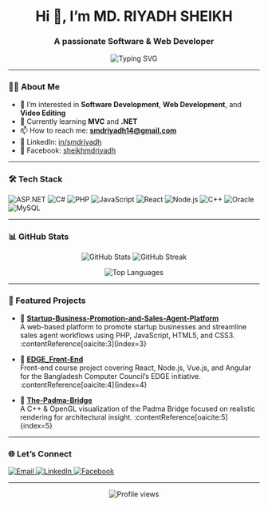 <h1 align="center">Hi 👋, I’m MD. RIYADH SHEIKH</h1>
<h3 align="center">A passionate Software & Web Developer</h3>

<p align="center">
  <img src="https://readme-typing-svg.herokuapp.com/?lines=Welcome+to+my+GitHub+Profile!;Building+projects+since+2023++;Let's+connect!&center=true&width=500&height=50" alt="Typing SVG"/>
</p>

---

### 🧑‍💻 About Me

- 🌱 I’m interested in **Software Development**, **Web Development**, and **Video Editing**  
- 📖 Currently learning **MVC** and **.NET**  
- 📫 How to reach me: **smdriyadh14@gmail.com**  
- 🔗 LinkedIn: [in/smdriyadh](https://linkedin.com/in/smdriyadh)  
- 🔗 Facebook: [sheikhmdriyadh](https://facebook.com/sheikhmdriyadh)

---

### 🛠️ Tech Stack

<p align="left">
  <img src="https://img.shields.io/badge/ASP.NET-%233571A6.svg?style=for-the-badge&logo=.net&logoColor=white" alt="ASP.NET"/>
  <img src="https://img.shields.io/badge/C%23-239120?style=for-the-badge&logo=c-sharp&logoColor=white" alt="C#"/>
  <img src="https://img.shields.io/badge/PHP-777BB4?style=for-the-badge&logo=php&logoColor=white" alt="PHP"/>
  <img src="https://img.shields.io/badge/JavaScript-F7DF1E?style=for-the-badge&logo=javascript&logoColor=black" alt="JavaScript"/>
  <img src="https://img.shields.io/badge/React-20232A?style=for-the-badge&logo=react&logoColor=61DAFB" alt="React"/>
  <img src="https://img.shields.io/badge/Node.js-339933?style=for-the-badge&logo=nodedotjs&logoColor=white" alt="Node.js"/>
  <img src="https://img.shields.io/badge/C%2B%2B-00599C?style=for-the-badge&logo=cplusplus&logoColor=white" alt="C++"/>
  <img src="https://img.shields.io/badge/Oracle-F80000?style=for-the-badge&logo=oracle&logoColor=white" alt="Oracle"/>
  <img src="https://img.shields.io/badge/MySQL-4479A1?style=for-the-badge&logo=mysql&logoColor=white" alt="MySQL"/>
</p>

---

### 📊 GitHub Stats

<p align="center">
  <img src="https://github-readme-stats.vercel.app/api?username=smdriyadh&show_icons=true&theme=tokyonight" alt="GitHub Stats"/>
  <img src="https://github-readme-streak-stats.herokuapp.com?user=smdriyadh&theme=tokyonight" alt="GitHub Streak"/>
</p>

<p align="center">
  <img src="https://github-readme-stats.vercel.app/api/top-langs/?username=smdriyadh&layout=compact&theme=tokyonight" alt="Top Languages"/>
</p>

---

### 🚀 Featured Projects

- 🔗 [**Startup-Business-Promotion-and-Sales-Agent-Platform**](https://github.com/smdriyadh/Startup-Business-Promotion-and-Sales-Agent-Platform)  
  A web-based platform to promote startup businesses and streamline sales agent workflows using PHP, JavaScript, HTML5, and CSS3. :contentReference[oaicite:3]{index=3}

- 🔗 [**EDGE_Front-End**](https://github.com/smdriyadh/EDGE_Front-End)  
  Front-end course project covering React, Node.js, Vue.js, and Angular for the Bangladesh Computer Council’s EDGE initiative. :contentReference[oaicite:4]{index=4}

- 🔗 [**The-Padma-Bridge**](https://github.com/smdriyadh/The-Padma-Bridge)  
  A C++ & OpenGL visualization of the Padma Bridge focused on realistic rendering for architectural insight. :contentReference[oaicite:5]{index=5}

---

### 🌐 Let’s Connect

<p align="left">
  <a href="mailto:smdriyadh14@gmail.com">
    <img src="https://img.shields.io/badge/Email-D14836?style=for-the-badge&logo=gmail&logoColor=white" alt="Email"/>
  </a>
  <a href="https://linkedin.com/in/smdriyadh">
    <img src="https://img.shields.io/badge/LinkedIn-0A66C2?style=for-the-badge&logo=linkedin&logoColor=white" alt="LinkedIn"/>
  </a>
  <a href="https://facebook.com/sheikhmdriyadh">
    <img src="https://img.shields.io/badge/Facebook-1877F2?style=for-the-badge&logo=facebook&logoColor=white" alt="Facebook"/>
  </a>
</p>

---

<p align="center">
  <img src="https://komarev.com/ghpvc/?username=smdriyadh&label=Profile%20views&color=0e75b6&style=flat" alt="Profile views"/>
</p>


<!---
midoriya14/midoriya14 is a ✨ special ✨ repository because its `README.md` (this file) appears on your GitHub profile.
You can click the Preview link to take a look at your changes.
---!>
